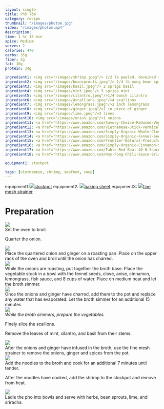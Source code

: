 ```yaml
---
layout: single
title: Phở Tôm
category: recipe
thumbnail: "/images/photom.jpg"
video: "/images/photom.mp4"
description: 
time: 1 hr 15 min
spice: Medium
serves: 2
calories: 470
carbs: 35g
fiber: 2g
fat: 10g
protein: 34g

ingredient1: <img src="/images/shrimp.jpeg"/> 1/2 lb peeled, deveined shrimp
ingredient2: <img src="/images/beansprouts.jpeg"/> 1/4 lb mung bean sprouts
ingredient3: <img src="/images/basil.jpeg"/> 2 sprigs basil
ingredient4: <img src="/images/mint.jpeg"/> 5 sprigs mint
ingredient5: <img src="/images/cilantro.jpeg"/>1/4 bunch cilantro
ingredient6: <img src="/images/4scallions.jpeg"/>4 scallions
ingredient7: <img src="/images/lemongrass.jpeg"/>2 inch lemongrass
ingredient8: <img src="/images/ginger.jpeg"/>1 in piece of ginger
ingredient9: <img src="/images/lime.jpeg"/>2 limes
ingredient10: <img src="/images/onion.jpeg"/>1 onions
ingredient11: <a href="https://www.amazon.com/Savory-Choice-Reduced-Vegetable-Concentrate/dp/B00DUO9WA2/ref=as_li_ss_tl?_encoding=UTF8&psc=1&refRID=YKR0ZV2HKH0GGW501B8Z&linkCode=ll1&tag=cilalime09-20&linkId=3d186b1c22987258cfacb4fa021abaf8"><img src="/images/vegetablestock.jpeg"/>1 pint vegetable stock </a>
ingredient12: <a href="https://www.amazon.com/Vietnamese-Stick-vermicelli-Three-Ladies/dp/B00ADHM9WW/ref=as_li_ss_tl?s=grocery&ie=UTF8&qid=1483981020&sr=1-1&keywords=rice+stick+noodles&linkCode=ll1&tag=cilalime09-20&linkId=c81e9c311d4830e9ab2fa64dd74be4a0"><img src="/images/ricesticknoodles.jpeg"/>4 oz rice stick noodles </a>
ingredient13: <a href="https://www.amazon.com/Simply-Organic-Whole-Cloves-Ounce/dp/B00AJRKKI6/ref=as_li_ss_tl?s=grocery&ie=UTF8&qid=1483981042&sr=1-10&keywords=cloves&th=1&linkCode=ll1&tag=cilalime09-20&linkId=99bd4100bf61fe423996e3dc75016e69"><img src="/images/5clove.jpeg"/>5 cloves</a>
ingredient14: <a href="https://www.amazon.com/Simply-Organic-Fennel-Seed-Ounce/dp/B00AJRKHZC/ref=as_li_ss_tl?s=grocery&ie=UTF8&qid=1483981082&sr=1-4&keywords=fennel+seeds&th=1&linkCode=ll1&tag=cilalime09-20&linkId=9598f44f084f7fab0e99e9c6849d5058"><img src="/images/fennelseed.jpeg"/>1 tsp fennel seeds</a>
ingredient15: <a href="https://www.amazon.com/Frontier-Natural-Products-Select-0-64-Ounce/dp/B000WR8LWA/ref=as_li_ss_tl?s=grocery&ie=UTF8&qid=1483981195&sr=1-5&keywords=star+anise&th=1&linkCode=ll1&tag=cilalime09-20&linkId=6dcfb0ae5ba28dc1384b8fb6957a8012"><img src="/images/anise.jpeg"/>1 star anise</a>
ingredient16: <a href="https://www.amazon.com/Simply-Organic-Cinnamon-Sticks-Ounce/dp/B0083CPKYI/ref=as_li_ss_tl?s=grocery&ie=UTF8&qid=1483981124&sr=1-12&keywords=cinnamon+sticks&th=1&linkCode=ll1&tag=cilalime09-20&linkId=0facce2ef73a310afd950616abcde038"><img src="/images/cinnamonstick.jpeg"/>1 cinnamon stick</a>
ingredient17: <a href="https://www.amazon.com/Table-Red-Boat-40-N-Sauce/dp/B00FQMW4PQ/ref=as_li_ss_tl?ie=UTF8&qid=1481945273&sr=8-1&keywords=red+boat+fish+sauce&th=1&linkCode=ll1&tag=cilalime09-20&linkId=57a3fd9ef2e80b76d147e4c0fe9e99cd"><img src="/images/fishsauce.jpeg"/>3 tbsp fish sauce</a>
ingredient18: <a href="https://www.amazon.com/Huy-Fong-Chili-Sauce-Sriracha/dp/B0014CSG5Y/ref=as_li_ss_tl?ie=UTF8&qid=1483981229&sr=1-2&keywords=sriracha&linkCode=ll1&tag=cilalime09-20&linkId=bfd082af0ead8c18a84164571be4a6e2"><img src="/images/sriracha.jpeg"/> sriracha for serving </a>

equipment1: stockpot

tags: [vietnamese, shrimp, seafood, soup]
---
```




equipment1:<a href="https://www.amazon.com/Creuset-Signature-Round-French-Truffle/dp/B0076NOFSC/ref=as_li_ss_tl?s=kitchen&rps=1&ie=UTF8&qid=1481598867&sr=1-38&keywords=le+creuset&refinements=p_85:2470955011&th=1&linkCode=ll1&tag=cilalime09-20&linkId=9987204213f6c7ac4d1e12889972e623"><img src="/images/stockpot.jpeg"/>stockpot</a>
equipment2: <a href="https://www.amazon.com/Nordic-Ware-Natural-Aluminum-Commercial/dp/B000G0KJG4/ref=as_li_ss_tl?s=kitchen&ie=UTF8&qid=1483981260&sr=1-5&keywords=baking+sheet&linkCode=ll1&tag=cilalime09-20&linkId=ccf04db21a82bb55b1ca904458b9ca3a"><img src="/images/bakingsheet.jpeg"/>baking sheet</a>
equipment3: <a href="https://www.amazon.com/Nordic-Ware-Natural-Aluminum-Commercial/dp/B000G0KJG4/ref=as_li_ss_tl?s=kitchen&ie=UTF8&qid=1483981260&sr=1-5&keywords=baking+sheet&linkCode=ll1&tag=cilalime09-20&linkId=ccf04db21a82bb55b1ca904458b9ca3a"><img src="/images/finemeshstrainer.jpeg"/>fine mesh strainer</a>


<div id="preparation">
<h1>Preparation</h1>
</div>

<div id="instruction">
<div id="image"><img src="/images/photom1.jpeg"/> </div>
<div id="step">Set the oven to broil.
<p>Quarter the onion.</p> </div>


<div id="instruction">
<div id="image"><img src="/images/photom2.jpeg"/> </div>
<div id="step">Place the quartered onion and ginger on a roasting pan. Place on the upper rack of the oven and broil until the onion has charred.</div>
</div>

<div id="instruction">
<div id="image"><img src="/images/photom3.jpeg"/> </div>
<div id="step"> While the onions are roasting, put together the broth base. Place the vegetable stock in a bowl with the fennel seeds, clove, anise, cinnamon, lemongrass, fish sauce, and 8 cups of water. Place on medium heat and let the broth simmer. 
</div>

<div id="instruction">
<div id="image"><img src="/images/photom4.jpeg"/> </div>
<div id="step">Once the onions and ginger have charred, add them to the pot and replace any water that has evaporated. Let the broth simmer for an additional 15 minutes</div>
</div>

<div id="instruction">
<div id="image"><img src="/images/photom5.jpeg"/> </div>
<div id="step"><i>While the broth simmers, prepare the vegetables.</i>
<p> Finely slice the scallions. </p>
<p> Remove the leaves of mint, cilantro, and basil from their stems. </p>
</div>

<div id="instruction">
<div id="image"><img src="/images/photom6.jpeg"/> </div>
<div id="step">After the onions and ginger have infused in the broth, use the fine mesh strainer to remove the onions, ginger and spices from the pot. </div>
</div>

<div id="instruction">
<div id="image"><img src="/images/photom7.jpeg"/> </div>
<div id="step">Add the noodles to the broth and cook for an additional 7 minutes until tender.
<p> After the noodles have cooked, add the shrimp to the stockpot and remove from heat.</div>
</div>

<div id="instruction">
<div id="image"><img src="/images/photom8.jpeg"/> </div>
<div id="step">Ladle the pho into bowls and serve with herbs, bean sprouts, lime, and sriracha.</div>
</div>
